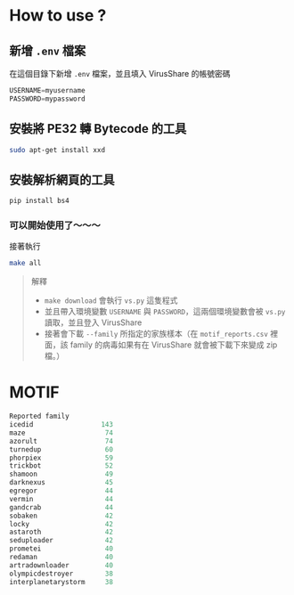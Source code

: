 # How to use ?
## 新增 `.env` 檔案
在這個目錄下新增 `.env` 檔案，並且填入 VirusShare 的帳號密碼
```javascript
USERNAME=myusername
PASSWORD=mypassword
```

## 安裝將 PE32 轉 Bytecode 的工具
```bash
sudo apt-get install xxd
```

## 安裝解析網頁的工具
```bash
pip install bs4
```
### 可以開始使用了～～～

接著執行

```bash
make all
```
> 解釋  
> 
> - `make download` 會執行 `vs.py` 這隻程式
> - 並且帶入環境變數 `USERNAME` 與 `PASSWORD`，這兩個環境變數會被 `vs.py` 讀取，並且登入 VirusShare
> - 接著會下載 `--family` 所指定的家族樣本（在 `motif_reports.csv` 裡面，該 family 的病毒如果有在 VirusShare 就會被下載下來變成 zip 檔。）


# MOTIF
```javascript
Reported family
icedid                 143
maze                    74
azorult                 74
turnedup                60
phorpiex                59
trickbot                52
shamoon                 49
darknexus               45
egregor                 44
vermin                  44
gandcrab                44
sobaken                 42
locky                   42
astaroth                42
seduploader             42
prometei                40
redaman                 40
artradownloader         40
olympicdestroyer        38
interplanetarystorm     38
```